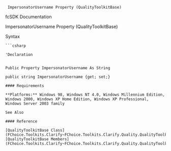 ﻿     ImpersonatorUsername Property (QualityToolkitBase)                                                   

fcSDK Documentation

ImpersonatorUsername Property (QualityToolkitBase)

Syntax

```vbnet
```csharp

'Declaration
 

Public Property ImpersonatorUsername As String

public string ImpersonatorUsername {get; set;}

#### Requirements

**Platforms:** Windows 98, Windows NT 4.0, Windows Millennium Edition, Windows 2000, Windows XP Home Edition, Windows XP Professional, Windows Server 2003 family

See Also

#### Reference

[QualityToolkitBase Class](FChoice.Toolkits.Clarify~FChoice.Toolkits.Clarify.Quality.QualityToolkitBase.md)  
[QualityToolkitBase Members](FChoice.Toolkits.Clarify~FChoice.Toolkits.Clarify.Quality.QualityToolkitBase_members.md)